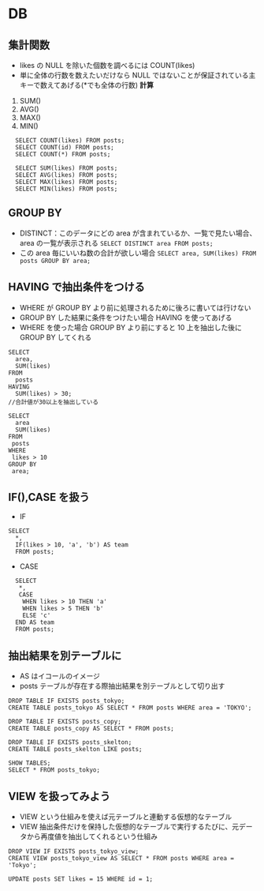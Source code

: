 # DB

## 集計関数

- likes の NULL を除いた個数を調べるには COUNT(likes)
- 単に全体の行数を数えたいだけなら NULL ではないことが保証されている主キーで数えてあげる(\*でも全体の行数)
  **計算**

1. SUM()
2. AVG()
3. MAX()
4. MIN()

```
  SELECT COUNT(likes) FROM posts;
  SELECT COUNT(id) FROM posts;
  SELECT COUNT(*) FROM posts;

  SELECT SUM(likes) FROM posts;
  SELECT AVG(likes) FROM posts;
  SELECT MAX(likes) FROM posts;
  SELECT MIN(likes) FROM posts;
```

## GROUP BY

- DISTINCT：このデータにどの area が含まれているか、一覧で見たい場合、area の一覧が表示される
  `SELECT DISTINCT area FROM posts;`
- この area 毎にいいね数の合計が欲しい場合
  `SELECT area, SUM(likes) FROM posts GROUP BY area;`

## HAVING で抽出条件をつける

- WHERE が GROUP BY より前に処理されるために後ろに書いては行けない
- GROUP BY した結果に条件をつけたい場合 HAVING を使ってあげる
- WHERE を使った場合 GROUP BY より前にすると 10 上を抽出した後に GROUP BY してくれる

```
SELECT
  area,
  SUM(likes)
FROM
  posts
HAVING
  SUM(likes) > 30;
//合計値が30以上を抽出している

SELECT
  area
  SUM(likes)
FROM
 posts
WHERE
 likes > 10
GROUP BY
 area;
```

## IF(),CASE を扱う

- IF

```
SELECT
  *,
  IF(likes > 10, 'a', 'b') AS team
  FROM posts;
```

- CASE

```
  SELECT
   *,
   CASE
    WHEN likes > 10 THEN 'a'
    WHEN likes > 5 THEN 'b'
    ELSE 'c'
  END AS team
  FROM posts;
```

## 抽出結果を別テーブルに

- AS はイコールのイメージ
- posts テーブルが存在する際抽出結果を別テーブルとして切り出す

```
DROP TABLE IF EXISTS posts_tokyo;
CREATE TABLE posts_tokyo AS SELECT * FROM posts WHERE area = 'TOKYO';

DROP TABLE IF EXISTS posts_copy;
CREATE TABLE posts_copy AS SELECT * FROM posts;

DROP TABLE IF EXISTS posts_skelton;
CREATE TABLE posts_skelton LIKE posts;

SHOW TABLES;
SELECT * FROM posts_tokyo;
```

## VIEW を扱ってみよう

- VIEW という仕組みを使えば元テーブルと連動する仮想的なテーブル
- VIEW 抽出条件だけを保持した仮想的なテーブルで実行するたびに、元データから再度値を抽出してくれるという仕組み

```
DROP VIEW IF EXISTS posts_tokyo_view;
CREATE VIEW posts_tokyo_view AS SELECT * FROM posts WHERE area = 'Tokyo';

UPDATE posts SET likes = 15 WHERE id = 1;
```
